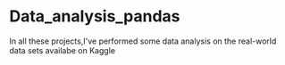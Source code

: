 # Data_analysis_pandas
In all these projects,I've performed some data analysis on the real-world data sets availabe on Kaggle
